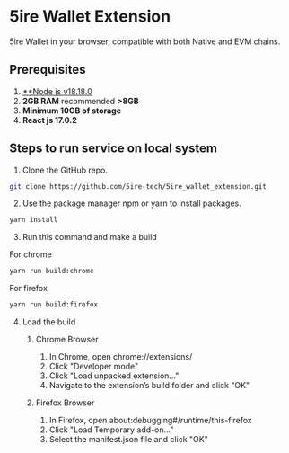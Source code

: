# 5ire Wallet Extension

5ire Wallet in your browser, compatible with both Native and EVM chains.

## Prerequisites

1. [**Node js v18.18.0](https://nodejs.org/en/download/)
2. **2GB RAM** recommended **>8GB**
3. **Minimum 10GB of storage**
4. **React js 17.0.2**

## Steps to run service on local system

1. Clone the GitHub repo.

```bash
git clone https://github.com/5ire-tech/5ire_wallet_extension.git
```

2. Use the package manager npm or yarn to install packages.

```bash
yarn install
```

3. Run this command and make a build

For chrome

```bash
yarn run build:chrome
```

For firefox

```bash
yarn run build:firefox
```

4. Load the build

   1. Chrome Browser

      1. In Chrome, open chrome://extensions/
      2. Click "Developer mode"
      3. Click "Load unpacked extension…"
      4. Navigate to the extension’s build folder and click "OK"

   2. Firefox Browser
      1. In Firefox, open about:debugging#/runtime/this-firefox
      2. Click "Load Temporary add-on…"
      3. Select the manifest.json file and click "OK"
